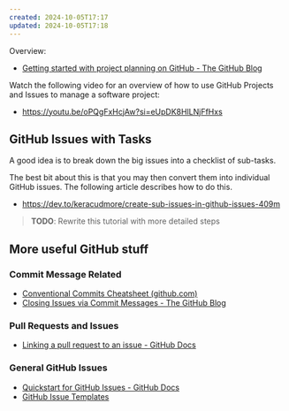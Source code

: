 ```yaml
---
created: 2024-10-05T17:17
updated: 2024-10-05T17:18
---
```




Overview:

- [Getting started with project planning on GitHub - The GitHub Blog](https://github.blog/developer-skills/github/getting-started-with-project-planning-on-github/)


Watch the following video for an overview of how to use GitHub Projects and Issues to manage a software project:
- https://youtu.be/oPQgFxHcjAw?si=eUpDK8HlLNjFfHxs



## GitHub Issues with Tasks

A good idea is to break down the big issues into a checklist of sub-tasks.

The best bit about this is that you may then convert them into individual GitHub issues. The following article describes how to do this.

- https://dev.to/keracudmore/create-sub-issues-in-github-issues-409m

> **TODO**: Rewrite this tutorial with more detailed steps

## More useful GitHub stuff

### Commit Message Related

- [Conventional Commits Cheatsheet (github.com)](https://gist.github.com/qoomon/5dfcdf8eec66a051ecd85625518cfd13)
- [Closing Issues via Commit Messages - The GitHub Blog](https://github.blog/news-insights/product-news/closing-issues-via-commit-messages/)

### Pull Requests and Issues

- [Linking a pull request to an issue - GitHub Docs](https://docs.github.com/en/issues/tracking-your-work-with-issues/linking-a-pull-request-to-an-issue)

### General GitHub Issues

- [Quickstart for GitHub Issues - GitHub Docs](https://docs.github.com/en/issues/tracking-your-work-with-issues/quickstart)
- [GitHub Issue Templates](https://youtu.be/UPsCXqxxJUA?si=xj7Dom12MymZxn_S)

